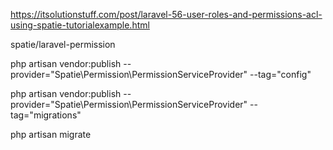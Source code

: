 https://itsolutionstuff.com/post/laravel-56-user-roles-and-permissions-acl-using-spatie-tutorialexample.html

spatie/laravel-permission

php artisan vendor:publish --provider="Spatie\Permission\PermissionServiceProvider" --tag="config"

php artisan vendor:publish --provider="Spatie\Permission\PermissionServiceProvider" --tag="migrations"

php artisan migrate